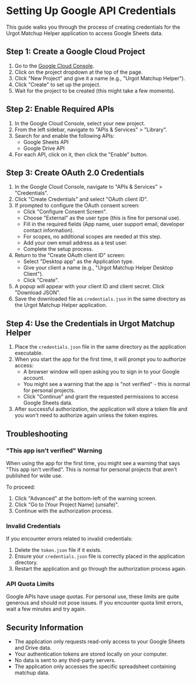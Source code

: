 # Setting Up Google API Credentials

This guide walks you through the process of creating credentials for the Urgot Matchup Helper application to access Google Sheets data.

## Step 1: Create a Google Cloud Project

1. Go to the [Google Cloud Console](https://console.cloud.google.com/).
2. Click on the project dropdown at the top of the page.
3. Click "New Project" and give it a name (e.g., "Urgot Matchup Helper").
4. Click "Create" to set up the project.
5. Wait for the project to be created (this might take a few moments).

## Step 2: Enable Required APIs

1. In the Google Cloud Console, select your new project.
2. From the left sidebar, navigate to "APIs & Services" > "Library".
3. Search for and enable the following APIs:
   - Google Sheets API
   - Google Drive API
4. For each API, click on it, then click the "Enable" button.

## Step 3: Create OAuth 2.0 Credentials

1. In the Google Cloud Console, navigate to "APIs & Services" > "Credentials".
2. Click "Create Credentials" and select "OAuth client ID".
3. If prompted to configure the OAuth consent screen:
   - Click "Configure Consent Screen".
   - Choose "External" as the user type (this is fine for personal use).
   - Fill in the required fields (App name, user support email, developer contact information).
   - For scopes, no additional scopes are needed at this step.
   - Add your own email address as a test user.
   - Complete the setup process.
4. Return to the "Create OAuth client ID" screen:
   - Select "Desktop app" as the Application type.
   - Give your client a name (e.g., "Urgot Matchup Helper Desktop Client").
   - Click "Create".
5. A popup will appear with your client ID and client secret. Click "Download JSON".
6. Save the downloaded file as `credentials.json` in the same directory as the Urgot Matchup Helper application.

## Step 4: Use the Credentials in Urgot Matchup Helper

1. Place the `credentials.json` file in the same directory as the application executable.
2. When you start the app for the first time, it will prompt you to authorize access:
   - A browser window will open asking you to sign in to your Google account.
   - You might see a warning that the app is "not verified" - this is normal for personal projects.
   - Click "Continue" and grant the requested permissions to access Google Sheets data.
3. After successful authorization, the application will store a token file and you won't need to authorize again unless the token expires.

## Troubleshooting

### "This app isn't verified" Warning

When using the app for the first time, you might see a warning that says "This app isn't verified". This is normal for personal projects that aren't published for wide use.

To proceed:
1. Click "Advanced" at the bottom-left of the warning screen.
2. Click "Go to [Your Project Name] (unsafe)".
3. Continue with the authorization process.

### Invalid Credentials

If you encounter errors related to invalid credentials:
1. Delete the `token.json` file if it exists.
2. Ensure your `credentials.json` file is correctly placed in the application directory.
3. Restart the application and go through the authorization process again.

### API Quota Limits

Google APIs have usage quotas. For personal use, these limits are quite generous and should not pose issues. If you encounter quota limit errors, wait a few minutes and try again.

## Security Information

- The application only requests read-only access to your Google Sheets and Drive data.
- Your authentication tokens are stored locally on your computer.
- No data is sent to any third-party servers.
- The application only accesses the specific spreadsheet containing matchup data. 